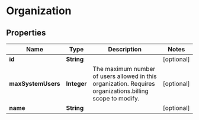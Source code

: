 

# Organization


## Properties

| Name | Type | Description | Notes |
|------------ | ------------- | ------------- | -------------|
|**id** | **String** |  |  [optional] |
|**maxSystemUsers** | **Integer** | The maximum number of users allowed in this organization. Requires organizations.billing scope to modify. |  [optional] |
|**name** | **String** |  |  [optional] |



